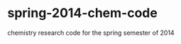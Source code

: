 spring-2014-chem-code
=====================

chemistry research code for the spring semester of 2014
